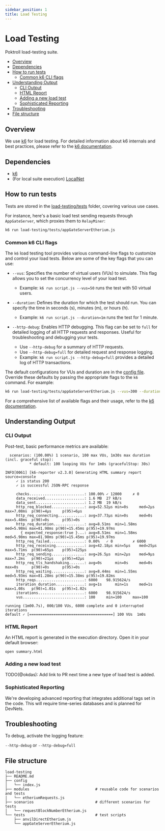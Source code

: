 ```yaml
---
sidebar_position: 1
title: Load Testing
---
```


# Load Testing <!-- omit in toc -->

Poktroll load-testing suite.

- [Overview](#overview)
- [Dependencies](#dependencies)
- [How to run tests](#how-to-run-tests)
  - [Common k6 CLI flags](#common-k6-cli-flags)
- [Understanding Output](#understanding-output)
  - [CLI Output](#cli-output)
  - [HTML Report](#html-report)
  - [Adding a new load test](#adding-a-new-load-test)
  - [Sophisticated Reporting](#sophisticated-reporting)
- [Troubleshooting](#troubleshooting)
- [File structure](#file-structure)

## Overview

We use [k6](https://k6.io/) for load testing. For detailed information about k6 internals and best practices, please refer to the [k6 documentation](https://grafana.com/docs/k6/latest/).

## Dependencies

- [k6](https://grafana.com/docs/k6/latest/get-started/installation/)
- (For local suite execution) [LocalNet](../../localnet.md)

## How to run tests

Tests are stored in the [load-testing/tests](https://github.com/pokt-network/poktroll/tree/main/load-testing/tests) folder, covering various use cases.

For instance, here's a basic load test sending requests through `AppGateServer`, which proxies them to `RelayMiner`:

```bash
k6 run load-testing/tests/appGateServerEtherium.js
```

### Common k6 CLI flags

The `k6` load testing tool provides various command-line flags to customize and control your load tests. Below are some of the key flags that you can use:

- `--vus`: Specifies the number of virtual users (VUs) to simulate. This flag allows you to set the concurrency level of your load test.

  - Example: `k6 run script.js --vus=50` runs the test with 50 virtual users.

- `--duration`: Defines the duration for which the test should run. You can specify the time in seconds (s), minutes (m), or hours (h).

  - Example: `k6 run script.js --duration=1m` runs the test for 1 minute.

- `--http-debug`: Enables HTTP debugging. This flag can be set to `full` for detailed logging of all HTTP requests and responses. Useful for troubleshooting and debugging your tests.
  - Use `--http-debug` for a summary of HTTP requests.
  - Use `--http-debug=full` for detailed request and response logging.
  - Example: `k6 run script.js --http-debug=full` provides a detailed log of HTTP transactions.

The default configurations for VUs and duration are in the [config file](https://github.com/pokt-network/poktroll/tree/main/load-testing/config/index.js). Override these defaults by passing the appropriate flags to the `k6` command. For example:

```bash
k6 run load-testing/tests/appGateServerEtherium.js --vus=300 --duration=30s
```

For a comprehensive list of available flags and their usage, refer to the [k6 documentation](https://grafana.com/docs/k6/latest/).

## Understanding Output

### CLI Output

Post-test, basic performance metrics are available:

```
  scenarios: (100.00%) 1 scenario, 100 max VUs, 1m30s max duration (incl. graceful stop):
           * default: 100 looping VUs for 1m0s (gracefulStop: 30s)

INFO[0061] [k6-reporter v2.3.0] Generating HTML summary report  source=console
     ✓ is status 200
     ✓ is successful JSON-RPC response

     checks.........................: 100.00% ✓ 12000     ✗ 0
     data_received..................: 1.6 MB  27 kB/s
     data_sent......................: 1.2 MB  19 kB/s
     http_req_blocked...............: avg=52.52µs min=0s     med=2µs    max=7.08ms  p(90)=4µs     p(95)=6µs
     http_req_connecting............: avg=37.73µs min=0s     med=0s     max=5.48ms  p(90)=0s      p(95)=0s
     http_req_duration..............: avg=8.51ms  min=1.58ms med=5.98ms max=81.98ms p(90)=15.45ms p(95)=19.97ms
       { expected_response:true }...: avg=8.51ms  min=1.58ms med=5.98ms max=81.98ms p(90)=15.45ms p(95)=19.97ms
     http_req_failed................: 0.00%   ✓ 0         ✗ 6000
     http_req_receiving.............: avg=42.18µs min=5µs    med=25µs   max=5.71ms  p(90)=65µs    p(95)=125µs
     http_req_sending...............: avg=26.5µs  min=2µs    med=9µs    max=7.2ms   p(90)=21µs    p(95)=42µs
     http_req_tls_handshaking.......: avg=0s      min=0s     med=0s     max=0s      p(90)=0s      p(95)=0s
     http_req_waiting...............: avg=8.44ms  min=1.55ms med=5.93ms max=81.28ms p(90)=15.38ms p(95)=19.82ms
     http_reqs......................: 6000    98.915624/s
     iteration_duration.............: avg=1s      min=1s     med=1s     max=1.08s   p(90)=1.01s   p(95)=1.02s
     iterations.....................: 6000    98.915624/s
     vus............................: 100     min=100     max=100

running (1m00.7s), 000/100 VUs, 6000 complete and 0 interrupted iterations
default ✓ [======================================] 100 VUs  1m0s
```

### HTML Report

An HTML report is generated in the execution directory. Open it in your default browser:

```
open summary.html
```

### Adding a new load test

TODO(@okdas): Add link to PR next time a new type of load test is added.

### Sophisticated Reporting

We're developing advanced reporting that integrates additional tags set in the code. This will require time-series databases and is planned for DevNets.

## Troubleshooting

To debug, activate the logging feature:

`--http-debug` or `--http-debug=full`

## File structure

```
load-testing
├── README.md
├── config
│   └── index.js
├── modules                              # reusable code for scenarios and tests
│   └── etheriumRequests.js
├── scenarios                            # different scenarios for tests
│   └── requestBlockNumberEtherium.js
└── tests                                # test scripts
    ├── anvilDirectEtherium.js
    └── appGateServerEtherium.js
```
